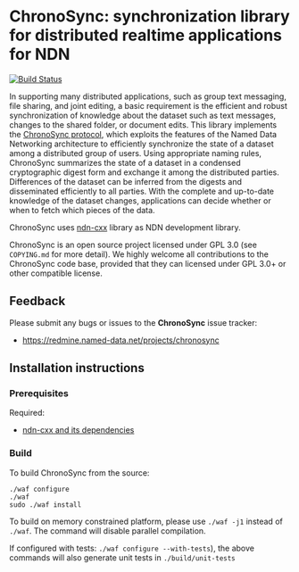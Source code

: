 ChronoSync: synchronization library for distributed realtime applications for NDN
=================================================================================

[![Build Status](https://travis-ci.org/named-data/ChronoSync.svg?branch=master)](https://travis-ci.org/named-data/ChronoSync)

In supporting many distributed applications, such as group text messaging, file sharing,
and joint editing, a basic requirement is the efficient and robust synchronization of
knowledge about the dataset such as text messages, changes to the shared folder, or
document edits.  This library implements the
[ChronoSync protocol](https://named-data.net/wp-content/uploads/2014/03/chronosync-icnp2013.pdf),
which exploits the features of the Named Data Networking architecture to efficiently
synchronize the state of a dataset among a distributed group of users.  Using appropriate
naming rules, ChronoSync summarizes the state of a dataset in a condensed cryptographic
digest form and exchange it among the distributed parties.  Differences of the dataset can
be inferred from the digests and disseminated efficiently to all parties.  With the
complete and up-to-date knowledge of the dataset changes, applications can decide whether
or when to fetch which pieces of the data.

ChronoSync uses [ndn-cxx](https://github.com/named-data/ndn-cxx) library as NDN development
library.

ChronoSync is an open source project licensed under GPL 3.0 (see `COPYING.md` for more
detail).  We highly welcome all contributions to the ChronoSync code base, provided that
they can licensed under GPL 3.0+ or other compatible license.

Feedback
--------

Please submit any bugs or issues to the **ChronoSync** issue tracker:

* https://redmine.named-data.net/projects/chronosync

Installation instructions
-------------------------

### Prerequisites

Required:

* [ndn-cxx and its dependencies](https://named-data.net/doc/ndn-cxx/)

### Build

To build ChronoSync from the source:

    ./waf configure
    ./waf
    sudo ./waf install

To build on memory constrained platform, please use `./waf -j1` instead of `./waf`. The
command will disable parallel compilation.

If configured with tests: `./waf configure --with-tests`), the above commands will also
generate unit tests in `./build/unit-tests`
